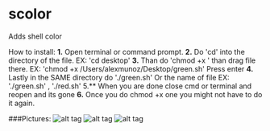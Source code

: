 # scolor
Adds shell color

How to install: 
**1.** Open terminal or command prompt.
**2.** Do 'cd' into the directory of the file. EX: 'cd desktop'
**3.** Than do 'chmod +x ' than drag file there. EX: 'chmod +x /Users/alexmunoz/Desktop/green.sh' Press enter
**4.**  Lastly in the SAME directory do './green.sh' Or the name of file EX: './green.sh' ,  './red.sh'
5.**  When you are done close cmd or terminal and reopen and its gone
**6.**  Once you do chmod +x one you might not have to do it again.

###Pictures:
![alt tag](http://i.imgur.com/XmDCBjW.png)
![alt tag](http://i.imgur.com/OQi8jiE.png)
![alt tag](http://i.imgur.com/HeD1uZO.png)

